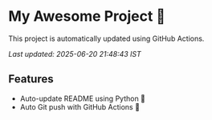 # My Awesome Project 🚀

This project is automatically updated using GitHub Actions.

_Last updated: 2025-06-20 21:48:43 IST_

## Features
- Auto-update README using Python 🐍
- Auto Git push with GitHub Actions 🤖
